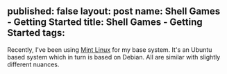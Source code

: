 
published: false
layout: post
name: Shell Games - Getting Started
title: Shell Games - Getting Started
tags: 
---

Recently, I've been using [Mint Linux](http://mintlinux) for my base
system. It's an Ubuntu based system which in turn is based on Debian. All are similar with slightly different nuances.